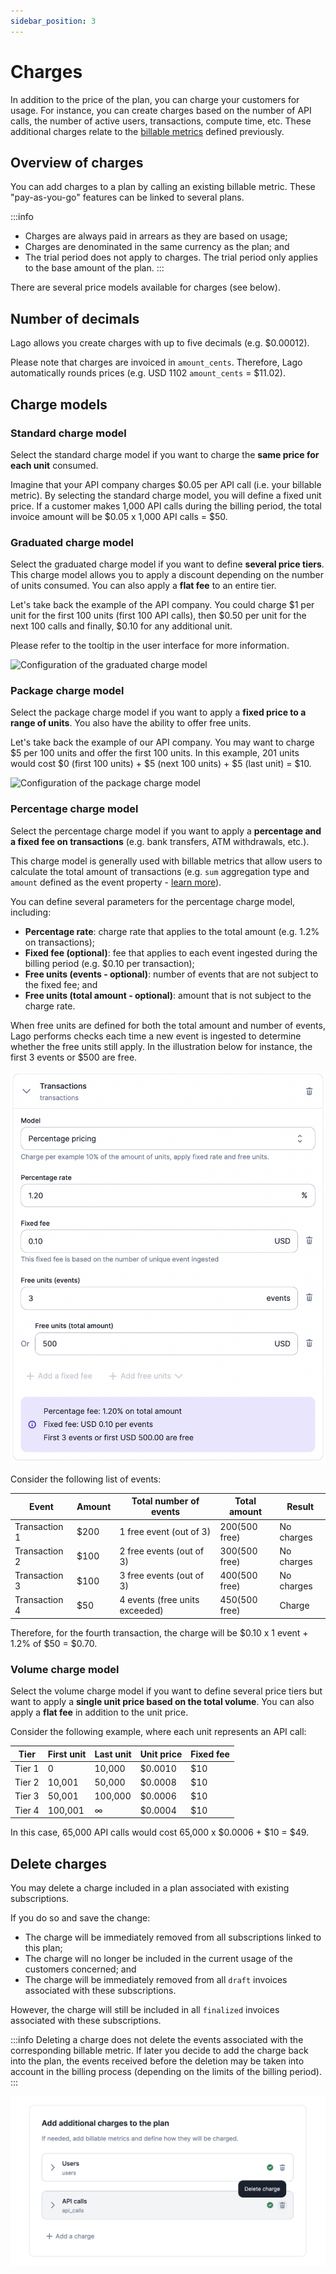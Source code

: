 ```yaml
---
sidebar_position: 3
---
```


# Charges
In addition to the price of the plan, you can charge your customers for usage. For instance, you can create charges based on the number of API calls, the number of active users, transactions, compute time, etc. These additional charges relate to the [billable metrics](../billable-metrics/overview) defined previously.

## Overview of charges
You can add charges to a plan by calling an existing billable metric. These "pay-as-you-go" features can be linked to several plans.

:::info
- Charges are always paid in arrears as they are based on usage;
- Charges are denominated in the same currency as the plan; and
- The trial period does not apply to charges. The trial period only applies to the base amount of the plan.
:::

There are several price models available for charges (see below).

## Number of decimals
Lago allows you create charges with up to five decimals (e.g. $0.00012).

Please note that charges are invoiced in `amount_cents`. Therefore, Lago automatically rounds prices (e.g. USD 1102 `amount_cents` = $11.02).

## Charge models

### Standard charge model
Select the standard charge model if you want to charge the **same price for each unit** consumed.

Imagine that your API company charges $0.05 per API call (i.e. your billable metric). By selecting the standard charge model, you will define a fixed unit price. If a customer makes 1,000 API calls during the billing period, the total invoice amount will be $0.05 x 1,000 API calls = $50.

### Graduated charge model
Select the graduated charge model if you want to define **several price tiers**. This charge model allows you to apply a discount depending on the number of units consumed. You can also apply a **flat fee** to an entire tier.

Let's take back the example of the API company. You could charge $1 per unit for the first 100 units (first 100 API calls), then $0.50 per unit for the next 100 calls and finally, $0.10 for any additional unit.

Please refer to the tooltip in the user interface for more information.

![Configuration of the graduated charge model](../../../static/img/graduated-charge-pricing-model.png)

### Package charge model
Select the package charge model if you want to apply a **fixed price to a range of units**. You also have the ability to offer free units.

Let's take back the example of our API company. You may want to charge $5 per 100 units and offer the first 100 units. In this example, 201 units would cost $0 (first 100 units) + $5 (next 100 units) + $5 (last unit) = $10.

![Configuration of the package charge model](../../../static/img/package-pricing-charge-model.png)

### Percentage charge model
Select the percentage charge model if you want to apply a **percentage and a fixed fee on transactions** (e.g. bank transfers, ATM withdrawals, etc.).

This charge model is generally used with billable metrics that allow users to calculate the total amount of transactions (e.g. `sum` aggregation type and `amount` defined as the event property - [learn more](../billable-metrics/aggregation-types#2-sum)).

You can define several parameters for the percentage charge model, including:
- **Percentage rate**: charge rate that applies to the total amount (e.g. 1.2% on transactions);
- **Fixed fee (optional)**: fee that applies to each event ingested during the billing period (e.g. $0.10 per transaction);
- **Free units (events - optional)**: number of events that are not subject to the fixed fee; and
- **Free units (total amount - optional)**: amount that is not subject to the charge rate.

When free units are defined for both the total amount and number of events, Lago performs checks each time a new event is ingested to determine whether the free units still apply. In the illustration below for instance, the first 3 events or $500 are free.

![Configuration of the percentage charge model](../../../static/img/percentage-model.png)

Consider the following list of events:

| Event         | Amount | Total number of events         | Total amount     | Result     |
| ------------- | ------ | ------------------------------ | ---------------- | ---------- |
| Transaction 1 | $200   | 1 free event (out of 3)        | $200 ($500 free) | No charges |
| Transaction 2 | $100   | 2 free events (out of 3)       | $300 ($500 free) | No charges |
| Transaction 3 | $100   | 3 free events (out of 3)       | $400 ($500 free) | No charges |
| Transaction 4 | $50    | 4 events (free units exceeded) | $450 ($500 free) | Charge     |

Therefore, for the fourth transaction, the charge will be $0.10 x 1 event + 1.2% of $50 = $0.70.

### Volume charge model
Select the volume charge model if you want to define several price tiers but want to apply a **single unit price based on the total volume**. You can also apply a **flat fee** in addition to the unit price.

Consider the following example, where each unit represents an API call:

| Tier   | First unit | Last unit | Unit price | Fixed fee |
| ------ | ---------- | --------- | ---------- | --------- |
| Tier 1 | 0          | 10,000    | $0.0010    | $10       |
| Tier 2 | 10,001     | 50,000    | $0.0008    | $10       |
| Tier 3 | 50,001     | 100,000   | $0.0006    | $10       |
| Tier 4 | 100,001    | ∞         | $0.0004    | $10       |

In this case, 65,000 API calls would cost 65,000 x $0.0006 + $10 = $49.

## Delete charges
You may delete a charge included in a plan associated with existing subscriptions.

If you do so and save the change:
- The charge will be immediately removed from all subscriptions linked to this plan;
- The charge will no longer be included in the current usage of the customers concerned; and
- The charge will be immediately removed from all `draft` invoices associated with these subscriptions.

However, the charge will still be included in all `finalized` invoices associated with these subscriptions.

:::info
Deleting a charge does not delete the events associated with the corresponding billable metric. If later you decide to add the charge back into the plan, the events received before the deletion may be taken into account in the billing process (depending on the limits of the billing period).
:::

![How to delete a charge](../../../static/img/charges-delete.png)